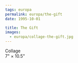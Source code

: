 ```yaml
---
tags: europa
permalink: europa/the-gift
date: 1995-10-01

title: The Gift
images:
  - europa/collage-the-gift.jpg
---
```

Collage  
7" × 10.5"